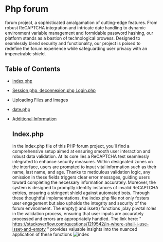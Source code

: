 
# Php forum

forum project, a sophisticated amalgamation of cutting-edge features. From robust ReCAPTCHA integration and intricate date handling to dynamic environment variable management and formidable password hashing, our platform stands as a bastion of technological prowess. Designed to seamlessly blend security and functionality, our project is poised to redefine the forum experience while safeguarding user privacy with an impenetrable shield.
## Table of Contents
- [Index.php](#index-php)
- [Session,php, deconnexion.php,Login.php](#session-deconnexion-and-login-php)
- [Uploading Files and Images](#uploading-files-and-images)
- [date.php](#Dates-handling)
- [Additional Information](#additional-information)

  ## Index.php

  In the index.php file of this PHP forum project, you'll find a comprehensive setup aimed at ensuring smooth user interaction and robust data validation. At its core lies a ReCAPTCHA test seamlessly integrated to enhance security measures. Within designated zones on the interface, users are prompted to input vital information such as their name, last name, and age. Thanks to meticulous validation logic, any omission in these fields triggers clear error messages, guiding users toward completing the necessary information accurately. Moreover, the system is designed to promptly identify instances of invalid ReCAPTCHA entries, ensuring a stringent shield against automated bots. Through these thoughtful implementations, the index.php file not only fosters user engagement but also upholds the integrity and security of the forum environment. The empty() and isset() functions ,play pivotal roles in the validation process, ensuring that user inputs are accurately processed and errors are appropriately handled. The link here: " https://stackoverflow.com/questions/1219542/in-where-shall-i-use-isset-and-empty " provides valuable insights into the nuanced application of these functions
  ![index](https://github.com/icobeen/Php-Forum/assets/153369256/ec2c73f2-9ccd-4329-947b-14d7d598f713)
